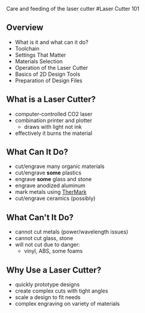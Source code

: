Care and feeding of the laser cutter
#Laser Cutter 101


## Overview
* What is it and what can it do?
* Toolchain
* Settings That Matter
* Materials Selection
* Operation of the Laser Cutter
* Basics of 2D Design Tools
* Preparation of Design Files


## What is a Laser Cutter?

* computer-controlled CO2 laser
* combination printer and plotter
  * draws with light not ink
* effectively it burns the material


## What Can It Do?

* cut/engrave many organic materials
* cut/engrave **some** plastics
* engrave **some** glass and stone
* engrave anodized aluminum
* mark metals using [TherMark](http://www.thermark.com)
* cut/engrave ceramics (possibly)


## What Can't It Do?

* cannot cut metals (power/wavelength issues)
* cannot cut glass, stone
* will not cut due to danger:
  * vinyl, ABS, some foams


## Why Use a Laser Cutter?

* quickly prototype designs
* create complex cuts with tight angles
* scale a design to fit needs
* complex engraving on variety of materials